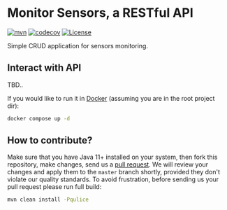# Monitor Sensors, a RESTful API

[![mvn](https://github.com/h1alexbel/monitor-sensors/actions/workflows/mvn.yml/badge.svg)](https://github.com/h1alexbel/monitor-sensors/actions/workflows/mvn.yml)
[![codecov](https://codecov.io/gh/h1alexbel/monitor-sensors/graph/badge.svg?token=CzyzEWswO1)](https://codecov.io/gh/h1alexbel/monitor-sensors)
[![License](https://img.shields.io/badge/license-MIT-green.svg)](https://github.com/h1alexbel/monitor-sensors/blob/master/LICENSE.txt)

Simple CRUD application for sensors monitoring.

## Interact with API

TBD..

If you would like to run it in [Docker] (assuming you are in the root project dir):

```bash
docker compose up -d
```

## How to contribute?

Make sure that you have Java 11+ installed on your system, then fork this
repository, make changes, send us a [pull request][guidelines]. We will
review your changes and apply them to the `master` branch shortly, provided
they don't violate our quality standards. To avoid frustration, before sending
us your pull request please run full build:

```bash
mvn clean install -Pqulice
```

[Docker]: https://www.docker.com
[guidelines]: https://www.yegor256.com/2014/04/15/github-guidelines.html
